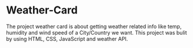 # Weather-Card
The project weather card is about getting weather related info like temp, humidity and wind speed of a City/Country we want. This project was bulit by using HTML, CSS, JavaScript and weather API.
